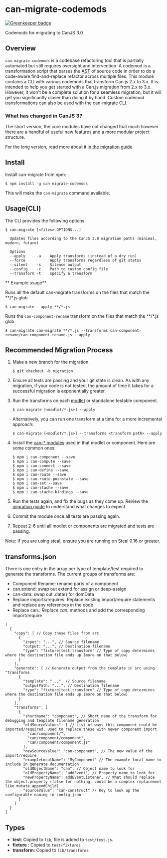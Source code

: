 # can-migrate-codemods

[![Greenkeeper badge](https://badges.greenkeeper.io/canjs/can-migrate-codemods.svg)](https://greenkeeper.io/)

Codemods for migrating to CanJS 3.0

## Overview

`can-migrate-codemods` is a codebase refactoring tool that is partially automated but still requires oversight and intervention. A codemod is a transformation script that parses the [AST](https://en.wikipedia.org/wiki/Abstract_syntax_tree) of source code in order to do a code-aware find-and-replace refactor across multiple files. This module contains a CLI with various codemods that transform Can.js 2.x to 3.x. It is intended to help you get started with a Can.js migration from 2.x to 3.x. However, it won't be a complete solution for a seamless migration, but it will get you significantly closer than doing it by hand. Custom codemod transformations can also be used with the can-migrate CLI. 

### What has changed in CanJS 3?

The short version, the core modules have not changed that much however there are a handful of useful new features and a more modular project structure.

For the long version, read more about it [in the migration guide](https://canjs.com/doc/migrate-3.html)

## Install

Install can-migrate from npm:
  ```shell
  $ npm install -g can-migrate-codemods
  ```
This will make the `can-migrate` command available.

## Usage(CLI)

The CLI provides the following options:
```
$ can-migrate [<files> OPTIONS...]

  Updates files according to the CanJS 3.0 migration paths (minimal, modern, future)

  Options
  --apply     -a    Apply transforms (instead of a dry run)
  --force           Apply transforms regardless of git status
  --silent    -s    Silence output
  --config    -c    Path to custom config file
  --transform -t    specify a transform

```

** Example usage**

Runs all the default can-migrate transforms on the files that match the **/*.js glob

```
$ can-migrate --apply **/*.js
```

Runs the `can-component-rename` transform on the files that match the **/*.js glob

```
$ can-migrate can-migrate **/*.js --transforms can-component-rename/can-component-rename.js --apply 
```

## Recommended Migration Process

1. Make a new branch for the migration.
    ```shell
    $ git checkout -b migration
    ``` 
1. Ensure all tests are passing and your git state is clean.
  As with any migration, if your code is not tested, the amount of time it takes for a successful migration is exponentially greater.
1. Run the transforms on each [modlet](https://www.bitovi.com/blog/modlet-workflows) or standalone testable component.
    ```shell
    $ can-migrate [<modlet/*.js>] --apply
    ```
    Alternatively, you can run one transform at a time for a more incremental approach:
    ```shell
    $ can-migrate [<modlet/*.js>] --transforms <transform path> --apply 
    ```
1. Install the [can-* modules](https://canjs.com/doc/api.html#ThecanPackage) used in that modlet or component. Here are some common ones:
    ```shell
    $ npm i can-component --save
    $ npm i can-compute --save
    $ npm i can-connect --save
    $ npm i can-define --save
    $ npm i can-route --save
    $ npm i can-route-pushstate --save
    $ npm i can-set --save
    $ npm i can-stache --save
    $ npm i can-stache-bindings --save
    ```

1. Run the tests again, and fix the bugs as they come up.
  Review the [migration guide](https://canjs.com/doc/migrate-3.html) to understand what changes to expect
1. Commit the module once all tests are passing again.
1. Repeat 2-6 until all modlet or components are migrated and tests are passing.

Note: If you are using steal, ensure you are running on Steal 0.16 or greater.


## transforms.json

There is one entry in the array per type of template/test required to generate the transforms. 
The current groups of transforms are:

- Component Rename: rename parts of a component
- can.extend: swap out extend for assign or deep-assign
- can-data: swap out .data() for domData
- Replace imports/requires: Replace existing import/require statements and replace any references in the code
- Replace can.*: Replace can.* methods and add the corresponding import/require


```
[
  {
    "copy": [ // Copy these files from src
      {
        "input": "...", // Source filename
        "output: "...", // Destination filename
        "type": "fixture|test|transform" // Type of copy determines where the destination file ends up (more on that below)
      }
    ],
    "generate": [ // Generate output from the template in src using "transforms
      {
        "template": "...", // Source filename
        "outputPath: "...", // Destination filename
        "type": "fixture|test|transform" // Type of copy determines where the destination file ends up (more on that below)
      }
    ],
    "transforms": [
      {
        "shortName": "component", // Short name of the transform for debugging and template filename generation
        "oldSourceValues": [ // List of ways this component could be imported/required. Used to replace these with newer component import
          "can/component/",
          "can/component/component",
          "can/component/component.js"
        ],
        "newSourceValue": "can-component", // The new value of the import/require
        "exampleLocalName": "MyComponent" // The example local name to include in generate documentation
        "oldObjectName": "can", // Object name to look for
        "oldPropertyName": "addEvent", // Property name to look for
        "newPropertyName": addEventListener, // What should replace the object.property (false for nothing, could be a complex replacement like mutate.appendChild)
        "sourceValue": "can-construct" // Key to look up the configurable naming in config.json
      }
    ]
  }
]
```

## Types

- __test__: Copied to `lib`, file is added to `test/test.js`.
- __fixture__ : Copied to `test/fixtures`
- __transform__: Copied to `lib/transforms`

